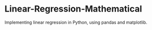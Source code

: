 # Linear-Regression-Mathematical

Implementing linear regression in Python, using pandas and matplotlib.
